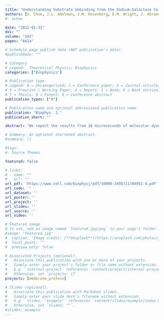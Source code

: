 ```yaml
---
title: "Understanding Substrate Unbinding from the Sodium-Galactose Co-Transporter vSGLT based on 16 Microseconds of Molecular Simulation"
authors: [S. Choe, J.L. Adelman, J.M. Rosenberg, E.M. Wright, J. Abramson, M. Grabe]
#- schoe

date: "2012-01-31"
doi: ""
volume: "102"
pages: "661a"

# Schedule page publish date (NOT publication's date).
#publishDate: ""

# Category
# Legend:  Theoretical Physics; Biophysics
categories: ["Biophysics"]

# Publication type.
# Legend: 0 = Uncategorized; 1 = Conference paper; 2 = Journal article;
# 3 = Preprint / Working Paper; 4 = Report; 5 = Book; 6 = Book section;
# 7 = Thesis; 8 = Patent; 9 = Conference abstract
publication_types: ["9"]

# Publication name and optional abbreviated publication name.
publication: "Biophys. J."
publication_short: ""

abstract: "We report the results from 16 microseconds of molecular dynamics (MD) simulations carried out on vSGLT using the Anton supercomputer at the Pittsburgh Supercomputing Center. We observed multiple galactose unbinding events as well as instances in which the energizing sodium ion unbind and then rebind to the putative sodium binding site. Using umbrella sampling we calculated the potential of mean force (pmf) for all galactose unbinding trajectories. We will discuss the allosteric interaction between the ion and substrate and the potential for one to control the release of the other via the inner and outer gates."

# Summary. An optional shortened abstract.
#summary: []

#tags:
#- Source Themes

featured: false

# links:
# - name: ""
#   url: ""
url_pdf: 'https://www.cell.com/biophysj/pdf/S0006-3495(11)04951-4.pdf'
url_code: ''
url_dataset: ''
url_poster: ''
url_project: ''
url_slides: ''
url_source: ''
url_video: ''

# Featured image
# To use, add an image named `featured.jpg/png` to your page's folder.
#image: "featured.jpg"
#  caption: 'Image credit: [**Unsplash**](https://unsplash.com/photos/jdD8gXaTZsc)'
#  focal_point: ""
#  preview_only: false

# Associated Projects (optional).
#   Associate this publication with one or more of your projects.
#   Simply enter your project's folder or file name without extension.
#   E.g. `internal-project` references `content/project/internal-project/index.md`.
#   Otherwise, set `projects: []`.
projects: [membrane_protein]

# Slides (optional).
#   Associate this publication with Markdown slides.
#   Simply enter your slide deck's filename without extension.
#   E.g. `slides: "example"` references `content/slides/example/index.md`.
#   Otherwise, set `slides: ""`.
#slides: example
---
```







